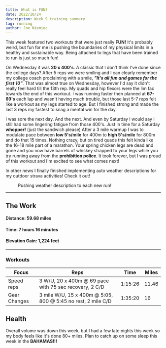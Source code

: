 ```yaml
---
title: What is FUN?
date: 2022/10/24
description: Week 9 training summary
tag: running
author: Joe Niemiec
---
```

This week featured two workouts that were just really **FUN!** It's probably weird, but fun for me is pushing the boundaries of my physical limits in a healthy and sustainable way. Being attached to legs that have been trained to run is just so much fun!

On Wednesday it was **20 x 400's**. A classic that I don't think I've done since the college days? After 5 reps we were smiling and I can clearly remember my college coach proclaiming with a smile, ***"It's all fun and games for the first 10"***. That was almost true on Wednesday, however I'd say it didn't really feel hard till the 13th rep. My quads and hip flexors were the lim fac towards the end of this workout. I was running faster then planned at **67-69's** each lap and wasn't having much trouble, but those last 5-7 reps felt like a workout as my legs started to age. But I finished strong and made the last 3 reps my fastest to snag a mental win for the day.

I was sore the next day. And the next. And even by Saturday I would say I still had some lingering fatigue from those 400's. Just in time for a Saturday **whopper!** (just the sandwich please) After a 3 mile warmup I was to modulate pace between **low 5's/mile** for 400m to **high 5's/mile** for 800m and do that 15 times. Nothing crazy, but on tired quads this felt kinda like the 16-18 mile part of a marathon. Your spring chicken legs are dead and gone and you now have barrels of whiskey strapped to your legs while you try running away from the **prohibition police**. It took forever, but I was proud of this workout and I'm excited to see what comes next!

In other news I finally finished implementing auto weather descriptions for my outdoor strava activities! Check it out!

<figure>
<img src="../week9_1.jpg" alt=""/>
    <figcaption>
    Pushing weather description to each new run!
  </figcaption>
</figure>

--------------------------- 

## **The Work**

#### **Distance:** 59.68 miles

#### **Time:** 7 hours 16 minutes

#### **Elevation Gain:** 1,224 feet  

---------------------------

### **Workouts**

<div className="overflow-x-auto">
<table className="min-w-full inline-block text-left">
  <thead className="border-b-2 border-green-500 uppercase bg-slate-100 dark:bg-slate-800">
  <tr>
    <th className="py-3 px-6">Focus </th>
    <th className="py-3 px-6">Reps</th>
    <th className="py-3 px-6">Time</th>
    <th className="py-3 px-6">Miles</th>
  </tr>
  </thead>
  <tr className="bg-white border-b-2 border-green-500 dark:bg-slate-800">
    <td className="py-4 px-6">Speed reps</td>
    <td className="py-4 px-6">3 W/U, 20 x 400m @ 69 pace with 75 sec recovery, 2 C/D</td>
    <td className="py-4 px-6">1:15:26</td>
    <td className="py-4 px-6">11.46</td>
  </tr>
  <tr className="bg-white border-b-2 border-green-500 dark:bg-slate-800">
    <td className="py-4 px-6">Gear Changes</td>
    <td className="py-4 px-6">3 mile W/U, 15 x 400m @ 5:05, 800 @ 5:45 no rest, 2 mile C/D </td>
    <td className="py-4 px-6">1:35:20</td>
    <td className="py-4 px-6">16</td>
  </tr>
</table>
</div>

## **Health**
Overall volume was down this week, but I had a few late nights this week so my body feels like it's done 80+ miles. Plan to catch up on some sleep this week in the **BAHAMAS!!!**